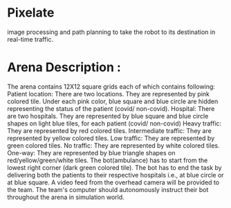 # Pixelate
 image processing and path planning to take the robot to its destination in real-time traffic.

# Arena Description : 
The arena contains 12X12 square grids each of which contains following:
Patient location: There are two locations. They are represented by pink 
colored tile. Under each pink color, blue square and blue circle are hidden 
representing the status of the patient (covid/ non-covid).
Hospital: There are two hospitals. They are represented by blue square and 
blue circle shapes on light blue tiles, for each patient (covid/ non-covid)
Heavy traffic: They are represented by red colored tiles. 
Intermediate traffic: They are represented by yellow colored tiles.
Low traffic: They are represented by green colored tiles.
No traffic: They are represented by white colored tiles.
One-way: They are represented by blue triangle shapes on 
red/yellow/green/white tiles.
The bot(ambulance) has to start from the lowest right corner (dark green 
colored tile).
The bot has to end the task by delivering both the patients to their 
respective hospitals i.e., at blue circle or at blue square.
A video feed from the overhead camera will be provided to the team. The 
team's computer should autonomously instruct their bot throughout the 
arena in simulation world.
